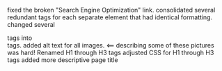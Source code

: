 fixed the broken "Search Engine Optimization" link.
consolidated several redundant tags for each separate element that had identical formatting.
changed several <div> tags into <section> tags.
added alt text for all images. <== describing some of these pictures was hard!
Renamed H1 through H3 tags
adjusted CSS for H1 through H3 tags
added more descriptive page title
